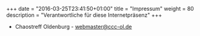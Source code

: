 +++
date = "2016-03-25T23:41:50+01:00"
title = "Impressum"
weight = 80
description = "Verantwortliche für diese Internetpräsenz"
+++
* Chaostreff Oldenburg - webmaster@ccc-ol.de
